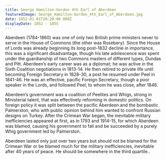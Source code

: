 ```yaml
---
title: George Hamilton-Gordon 4th Earl of Aberdeen
featuredImage: George_Hamilton-Gordon_4th_Earl_of_Aberdeen.jpg
date: 1852-01-01T20:20:00.000Z
displayDate: 1852 - 1855
---
```


Aberdeen (1784-1860) was one of only two British prime ministers never to serve in the House of Commons (the other was Rosebery). Since the House of Lords was already beginning its long post-1832 decline in importance, this was a significant disadvantage, though his late adolescence was spent under the guardianship of two Commons masters of different types, Dundas and Pitt. Aberdeen’s early career was as a diplomat; he was active in the Sixth Coalition negotiations in 1813-14. He then retired to private life until becoming Foreign Secretary in 1828-30, a post he resumed under Peel in 1841-46. He was an effective, pacific Foreign Secretary, though a poor speaker in the Lords, and followed Peel, to whom he was close, after 1846.

Aberdeen’s government was a coalition of Peelites and Whigs, strong in Ministerial talent, that was effectively reforming in domestic politics. On foreign policy it was split between the pacific Aberdeen and the bombastic Palmerston, who with public opinion behind him wanted to confront Russian designs on Turkey. After the Crimean War began, the inevitable military inefficiencies appeared at first, as in 1793 and 1914-15, for which Aberdeen was blamed, causing his government to fall and be succeeded by a purely Whig government led by Palmerston.

Aberdeen lasted only just over two years but should not be blamed for the Crimean War or be blamed much for the military inefficiencies, inevitable after 40 years of peace. He should be somewhere in the third quartile..
